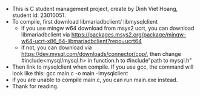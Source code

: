 - This is C student management project, create by Dinh Viet Hoang, student id: 23010051.
- To compile, first download libmariadbclient/ libmysqlclient 
    + if you use mingw w64 download from msys2 ucrt, you can download libmariadbclient via https://packages.msys2.org/package/mingw-w64-ucrt-x86_64-libmariadbclient?repo=ucrt64
    + if not, you can download via https://dev.mysql.com/downloads/connector/cpp/, then change #include<mysql/mysql.h> in function.h to #include"path to mysql.h"
- Then link to mysqlclient when compile. If you use gcc, the command will look like this: gcc main.c -o main -lmysqlclient
- if you are unable to compile main.c, you can run main.exe instead.
- Thank for reading.
